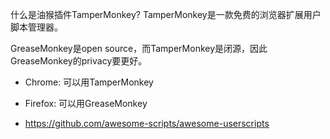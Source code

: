 什么是油猴插件TamperMonkey? TamperMonkey是一款免费的浏览器扩展用户脚本管理器。

GreaseMonkey是open source，而TamperMonkey是闭源，因此GreaseMonkey的privacy要更好。

* Chrome: 可以用TamperMonkey
* Firefox: 可以用GreaseMonkey

* https://github.com/awesome-scripts/awesome-userscripts